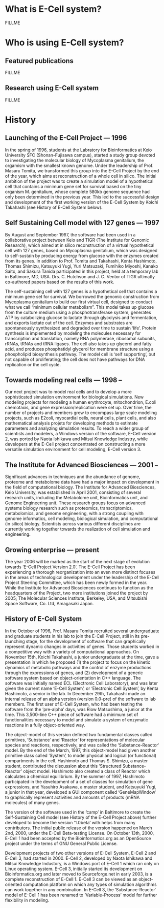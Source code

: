 # What is E-Cell system?

FILLME

# Who is using E-Cell system?

## Featured publications

FILLME

## Research using E-Cell system

FILLME

# History

## Launching of the E-Cell Project — 1996

In the spring of 1996, students at the Labratory for Bioinformatics at Keio University SFC (Shonan-Fujisawa campus), started a study group devoted to investigating the molecular biology of Mycoplasma genitalium, the orgamism with the smallest known genome. Under the leadership of Prof. Masaru Tomita, we transformed this group into the E-Cell Project by the end of the year, which aims at reconstruction of a whole cell in silico. The initial ambition of the project was to create a simulation model of a hypothetical cell that contains a minimum gene set for survival based on the tiny organism M. genitalium, whose complete 580kb genome sequence had only been determined in the previous year. This led to the successful design and development of the first working version of the E-Cell System by Koichi Takahashi (see History of E-Cell System below).

## Self Sustaining Cell model with 127 genes — 1997

By August and September 1997, the software had been used in a collaborative project between Keio and TIGR (The Institute for Genomic Research), which aimed at in silico reconstruction of a virtual hypothetical cell with 127 genes, based on Mycoplasma genitalium, which was designed to self-sustain by producing energy from glucose with the enzymes created from its genes. In addition to Prof. Tomita and Takahashi, Kenta Hashimoto, Thomas Shimizu, Katsuyuki Yugi, Yuri Matsuzaki, Fumihiko Miyoshi, Kanako Saito, and Sakura Tanida participated in this project, held at a temporary lab in Baltimore, MD, USA. Drs. C. Hutchson and J. C. Ventor of TIGR ultimatly co-authored papers based on the results of this work.

The self-sustaining cell with 127 genes is a hypothetical cell that contains a minimum gene set for survival. We borrowed the genomic construction from Mycoplasma genitalium to build our first virtual cell, designed to conduct what we call “minimum cellular metabolism”. This model takes up glucose from the culture medium using a phosphotransferase system, generates ATP by catabolizing glucose to lactate through glycolysis and fermentation, and exports lactate out of the cell. Enzymes and substrates are spontaneously synthesized and degraded over time to sustain ‘life’. Protein synthesis is implemented by modeling the molecules necessary for transcription and translation, namely RNA polymerase, ribosomal subunits, rRNAs, tRNAs and tRNA ligases. The cell also takes up glycerol and fatty acid, and produces phosphatidyl glycerol for membrane structure using a phospholipid biosynthesis pathway. The model cell is ‘self supporting’, but not capable of proliferating; the cell does not have pathways for DNA replication or the cell cycle.

## Towards modeling real cells — 1998 –

Our next project was to model real cells and to develop a more sophisticated simulation environment for biological simulations. New modeling projects for modeling a human erythrocyte, mitochondrion, E.coli chemotaxis, and gene expression/replication were set up. Over time, the number of projects and members grew to encompass large scale modeling projects, such as E2coli, myocardial cells, neural cells, plant cells, and also mathematical analysis projets for developing methods to estimate parameters and analyzing simulation results. To reach a wider group of scientists and modelers, a Windows version of the software, E-Cell version 2, was ported by Naota Ishikawa and Mitsui Knowledge Industry, while developers at the E-Cell project concentrated on constructing a more versatile simulation environment for cell modeling, E-Cell version 3.

## The Institute for Advanced Biosciences — 2001 –

Significant advances in techniques and the abundance of genome, proteome and metabolome data have had a major impact on development in the field of computational biology. The Institute for Advanced Biosciences, Keio University, was established in April 2001, consisting of several research units, including the Metabolome unit, Bioinformatics unit, and Genome Engineering unit. These research groups focus on advanced systems biology research such as proteomics, transcriptomics, metabolomics, and genome engineering, with a strong coupling with genome informatics, cell modeling, biological simulation, and computational (in silico) biology. Scientists across various different disciplines are currently working together towards the realization of cell simulation and engineering.

## Growing enterprise — present

The year 2006 will be marked as the start of the next stage of evolution towards ‘E-Cell Project Version 2.0’. The E-Cell Project has been experiencing a thorough reorganization into an even more distinct focuses in the areas of technological development under the leadership of the E-Cell Project Steering Committee, which has been newly formed in the year. While the Institute for Advanced Biosciences continues to function as the headquarters of the Project, two more institutions joined the project by 2005; The Molecular Sciences Institute, Berkeley, USA, and Mitsubishi Space Software, Co. Ltd, Amagasaki Japan.

## History of E-Cell System

In the October of 1996, Prof. Masaru Tomita recruited several undergraduate and graduate students in his lab to join the E-Cell Project, still in its pre-launching stage, for the development of software that can graphically represent dynamic changes in activities of genes. Those students worked in a competitive way with a variety of computational approaches. On November 15th, Koichi Takahashi, a junior undergraduate at the time, gave a presentation in which he proposed (1) the project to focus on the kinetic dynamics of metabolic pathways and the control of enzyme productions through the expressions of genes, and (2) development of a generic software system based on object-orientation in C++ language. The software was initially named ECL (Electronic Cell Laboratory), and was later given the current name ‘E-Cell System’, or ‘Electronic Cell System’, by Kenta Hashimoto, a senior in the lab. In December 29th, Takahashi made an internal release of an alpha version (version 0.0-pre) of the software to lab members. The first user of E-Cell System, who had been testing the software from the ‘pre-alpha’ days, was Riow Matsushima, a junior at the time. This 3,500-line C++ piece of software had a minimum set of functionalities necessary to model and simulate a system of enzymatic reactions in a fully object-oriented way.

The object-model of this version defined two fundamental classes called primitives, ‘Substance’ and ‘Reactor’ for representations of molecular species and reactions, respectively, and was called the ‘Substance-Reactor’ model. By the end of the March, 1997, this object-model had given another primitive class called ‘System’, to model physical and logical (or functional) compartments in the cell. Hashimoto and Thomas S. Shimizu, a master student, contributed the discussion about this ‘Structured Substance-Reactor’ object model. Hashimoto also created a class of Reactor which calculates a chemical equilibrium. By the summer of 1997, Hashimoto participated in the development of a set of classes for simulation of gene expressions, and Yasuhiro Asakawa, a master student, and Katsuyuki Yugi, a junior in that year, developed a GUI component called ‘GeneMapWindow’ to graphically represent activities and amounts of products (mRNA molecules) of many genes.

The version of the software used in the ‘camp’ in Baltimore to create the Self-Sustaining Cell model (see History of the E-Cell Project above) further developed to become the version ‘1.0beta’ with helps from many contributors. The initial public release of the version happened on March 2nd, 2000, under the E-Cell Beta-testing License. On October 13th, 2000, E-Cell 1 had been accepted by the Bioinformatics.org as an OpenSource project under the terms of GNU General Public License.

Development projects of two other versions of E-Cell System, E-Cell 2 and E-Cell 3, had started in 2000. E-Cell 2, developed by Naota Ishikawa and Mitsui Knowledge Industory, is a Windows port of E-Cell 1 which ran only on Linux operating system. E-Cell 3, initially started its development on Bioinformatics.org and later moved to Sourceforge.net in early 2003, is a complete reconstruction of E-Cell 1. E-Cell 3 can be viewed as an object-oriented computation platform on which any types of simulation algorithms can work together in any combination. In E-Cell 3, the ‘Substance-Reactor’ model of E-Cell 1 has been renamed to ‘Variable-Process’ model for further flexibility in modeling.
